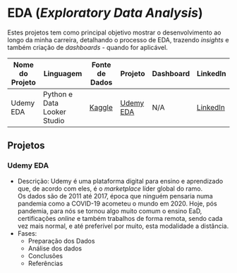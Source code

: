 # EDA (*Exploratory Data Analysis*)
Estes projetos tem como principal objetivo mostrar o desenvolvimento ao longo da minha carreira, detalhando o processo de EDA, trazendo *insights* e também criação de *dashboards* - quando for aplicável.


Nome do Projeto|Linguagem|Fonte de Dados|Projeto|Dashboard|LinkedIn
-|-|-|-|-|-
Udemy EDA|Python e Data Looker Studio|[Kaggle](https://www.kaggle.com/datasets/andrewmvd/udemy-courses)|[Udemy EDA](https://github.com/jeantorre/EDA/blob/main/udemy_courses_eda.ipynb)|N/A|[LinkedIn](https://www.linkedin.com/pulse/an%C3%A1lise-de-dados-cursos-udemy-python-jean-torre/ )

## Projetos
### Udemy EDA
* Descrição: Udemy é uma plataforma digital para ensino e aprendizado que, de acordo com eles, é o *marketplace* líder global do ramo.  
Os dados são de 2011 até 2017, época que ninguém pensaria numa pandemia como a COVID-19 acometeu o mundo em 2020. Hoje, pós pandemia, para nós se tornou algo muito comum o ensino EaD, certificações *online* e também trabalhos de forma remota, sendo cada vez mais normal, e até preferível por muito, esta modalidade a distância.
* Fases:
	- Preparação dos Dados
	- Análise dos dados
	- Conclusões
	- Referências
